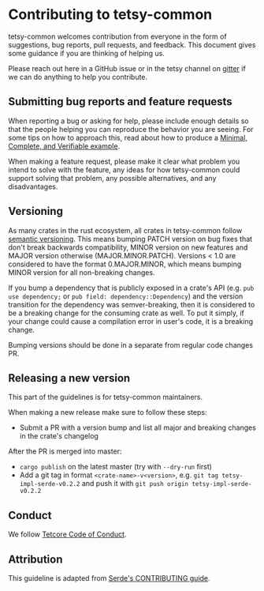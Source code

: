 # Contributing to tetsy-common

tetsy-common welcomes contribution from everyone in the form of suggestions, bug
reports, pull requests, and feedback. This document gives some guidance if you
are thinking of helping us.

Please reach out here in a GitHub issue or in the tetsy channel on [gitter] if we can do anything to help you contribute.

[gitter]: https://gitter.im/tetcoinorg/community

## Submitting bug reports and feature requests

When reporting a bug or asking for help, please include enough details so that
the people helping you can reproduce the behavior you are seeing. For some tips
on how to approach this, read about how to produce a [Minimal, Complete, and
Verifiable example].

[Minimal, Complete, and Verifiable example]: https://stackoverflow.com/help/mcve

When making a feature request, please make it clear what problem you intend to
solve with the feature, any ideas for how tetsy-common could support solving that problem, any possible alternatives, and any disadvantages.

## Versioning

As many crates in the rust ecosystem, all crates in tetsy-common follow [semantic versioning]. This means bumping PATCH version on bug fixes that don't break backwards compatibility, MINOR version on new features and MAJOR version otherwise (MAJOR.MINOR.PATCH). Versions < 1.0 are considered to have the format 0.MAJOR.MINOR, which means bumping MINOR version for all non-breaking changes.

If you bump a dependency that is publicly exposed in a crate's API (e.g. `pub use dependency;` or `pub field: dependency::Dependency`) and the version transition for the dependency was semver-breaking, then it is considered to be a breaking change for the consuming crate as well. To put it simply, if your change could cause a compilation error in user's code, it is a breaking change.

Bumping versions should be done in a separate from regular code changes PR.

[semantic versioning]: https://semver.org/

## Releasing a new version

This part of the guidelines is for tetsy-common maintainers.

When making a new release make sure to follow these steps:
* Submit a PR with a version bump and list all major and breaking changes in the crate's changelog

After the PR is merged into master:
* `cargo publish` on the latest master (try with `--dry-run` first)
* Add a git tag in format `<crate-name>-v<version>`,
e.g. `git tag tetsy-impl-serde-v0.2.2` and push it with `git push origin tetsy-impl-serde-v0.2.2`

## Conduct

We follow [Tetcore Code of Conduct].

[Tetcore Code of Conduct]: https://github.com/tetcoin/tetcore/blob/master/CODE_OF_CONDUCT.adoc

## Attribution

This guideline is adapted from [Serde's CONTRIBUTING guide].

[Serde's CONTRIBUTING guide]: https://github.com/serde-rs/serde/blob/master/CONTRIBUTING.md
